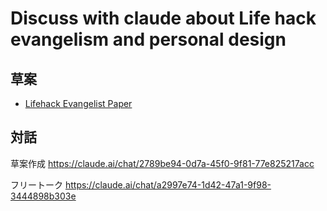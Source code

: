 # Discuss with claude about Life hack evangelism and personal design

## 草案

- [Lifehack Evangelist Paper](./lifehack-evangelist-paper.md)


## 対話

草案作成
https://claude.ai/chat/2789be94-0d7a-45f0-9f81-77e825217acc

フリートーク
https://claude.ai/chat/a2997e74-1d42-47a1-9f98-3444898b303e

